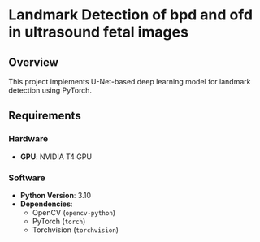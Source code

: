 # Landmark Detection of bpd and ofd in ultrasound fetal images

## Overview
This project implements U-Net-based deep learning model for landmark detection using PyTorch. 

## Requirements

### Hardware
- **GPU**: NVIDIA T4 GPU 

### Software
- **Python Version**: 3.10
- **Dependencies**:
  - OpenCV (`opencv-python`)
  - PyTorch (`torch`)
  - Torchvision (`torchvision`)

